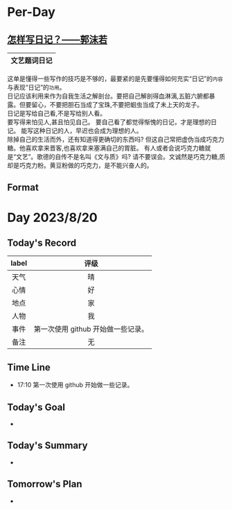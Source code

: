 # Per-Day

## [怎样写日记？——郭沫若](https://libraryyirui.sut.edu.cn/vpn/1/https/NNYHGLUDN3WXTLUPMW4A/kcms2/article/abstract?v=3uoqIhG8C44YLTlOAiTRKibYlV5Vjs7iJTKGjg9uTdeTsOI_ra5_Xb8d4c8nN-wSHIhcQ6tjspvtKYA-NfeoeBf27JQ_KuOS&uniplatform=NZKPT)
|文艺题词日记|
|:-|
这单是懂得一些写作的技巧是不够的，最要紧的是先要懂得如何充实“日记”的`内容`与表现“日记”的`功用`。  
日记应该利用来作为自我生活之解剖台。要把自己解剖得血淋漓,五脏六腑都暴露。但要留心，不要把胆石当成了宝珠,不要把蛔虫当成了未上天的龙子。  
日记是写给自己看,不是写给别人看。  
要写得来怕见人,甚且怕见自己。
要自己看了都觉得惭愧的日记，才是理想的日记。
能写这种日记的人，早迟也会成为理想的人。  
除掉自己的生活而外，还有知道得更确切的东西吗?
但这自己常把虚伪当成巧克力糖。他喜欢拿来晋客,也喜欢拿来塞满自己的胃脏。
有人或者会说巧克力糖就是“文艺”。歌德的自传不是名叫《文与质》吗?
请不要误会。文诚然是巧克力糖,质却是巧克力粉。黄豆粉做的巧克力，是不能兴奋人的。

## Format

# Day 2023/8/20  
## Today's Record
|label|评级|
|:-:|:-:|
|天气|晴|
|心情|好|
|地点|家|
|人物|我|
|事件|第一次使用 github 开始做一些记录。|
|备注|无|

## Time Line
+ 17:10 第一次使用 github 开始做一些记录。

  
## Today's Goal
+ 
  
## Today's Summary
+ 

## Tomorrow's Plan
+ 
